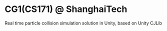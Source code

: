 # CG1(CS171) @ ShanghaiTech
 Real time particle collision simulation solution in Unity, based on Unity CJLib
